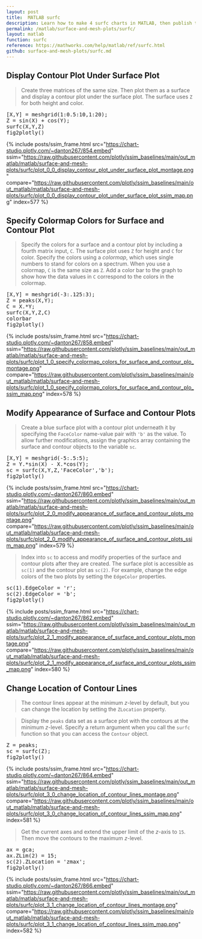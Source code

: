 ```yaml
---
layout: post
title:  MATLAB surfc
description: Learn how to make 4 surfc charts in MATLAB, then publish them to the Web with Plotly.
permalink: /matlab/surface-and-mesh-plots/surfc/
layout: matlab
function: surfc
reference: https://mathworks.com/help/matlab/ref/surfc.html
github: surface-and-mesh-plots/surfc.md
---
```


## Display Contour Plot Under Surface Plot

> Create three matrices of the same size. Then plot them as a surface and display a contour plot under the surface plot. The surface uses `Z` for both height and color.

<pre class="mcode">[X,Y] = meshgrid(1:0.5:10,1:20);
Z = sin(X) + cos(Y);
surfc(X,Y,Z)
fig2plotly()</pre>
{% include posts/ssim_frame.html 
  src="https://chart-studio.plotly.com/~danton267/854.embed" 
  ssim="https://raw.githubusercontent.com/plotly/ssim_baselines/main/out_matlab/matlab/surface-and-mesh-plots/surfc/plot_0_0_display_contour_plot_under_surface_plot_montage.png" 
  compare="https://raw.githubusercontent.com/plotly/ssim_baselines/main/out_matlab/matlab/surface-and-mesh-plots/surfc/plot_0_0_display_contour_plot_under_surface_plot_ssim_map.png" 
  index=577
%}



<!--------------------- EXAMPLE BREAK ------------------------->

## Specify Colormap Colors for Surface and Contour Plot

> Specify the colors for a surface and a contour plot by including a fourth matrix input, `C`. The surface plot uses `Z` for height and `C` for color. Specify the colors using a *colormap*, which uses single numbers to stand for colors on a spectrum. When you use a colormap, `C` is the same size as `Z`. Add a color bar to the graph to show how the data values in `C` correspond to the colors in the colormap.

<pre class="mcode">[X,Y] = meshgrid(-3:.125:3);
Z = peaks(X,Y);
C = X.*Y;
surfc(X,Y,Z,C)
colorbar
fig2plotly()</pre>
{% include posts/ssim_frame.html 
  src="https://chart-studio.plotly.com/~danton267/858.embed" 
  ssim="https://raw.githubusercontent.com/plotly/ssim_baselines/main/out_matlab/matlab/surface-and-mesh-plots/surfc/plot_1_0_specify_colormap_colors_for_surface_and_contour_plo_montage.png" 
  compare="https://raw.githubusercontent.com/plotly/ssim_baselines/main/out_matlab/matlab/surface-and-mesh-plots/surfc/plot_1_0_specify_colormap_colors_for_surface_and_contour_plo_ssim_map.png" 
  index=578
%}



<!--------------------- EXAMPLE BREAK ------------------------->

## Modify Appearance of Surface and Contour Plots

> Create a blue surface plot with a contour plot underneath it by specifying the `FaceColor` name-value pair with `'b'` as the value. To allow further modifications, assign the graphics array containing the surface and contour objects to the variable `sc`.

<pre class="mcode">[X,Y] = meshgrid(-5:.5:5);
Z = Y.*sin(X) - X.*cos(Y);
sc = surfc(X,Y,Z,'FaceColor','b');
fig2plotly()</pre>
{% include posts/ssim_frame.html 
  src="https://chart-studio.plotly.com/~danton267/860.embed" 
  ssim="https://raw.githubusercontent.com/plotly/ssim_baselines/main/out_matlab/matlab/surface-and-mesh-plots/surfc/plot_2_0_modify_appearance_of_surface_and_contour_plots_montage.png" 
  compare="https://raw.githubusercontent.com/plotly/ssim_baselines/main/out_matlab/matlab/surface-and-mesh-plots/surfc/plot_2_0_modify_appearance_of_surface_and_contour_plots_ssim_map.png" 
  index=579
%}

> Index into `sc` to access and modify properties of the surface and contour plots after they are created. The surface plot is accessible as `sc(1)` and the contour plot as `sc(2)`.  For example, change the edge colors of the two plots by setting the `EdgeColor` properties.

<pre class="mcode">sc(1).EdgeColor = 'r';
sc(2).EdgeColor = 'b';
fig2plotly()</pre>
{% include posts/ssim_frame.html 
  src="https://chart-studio.plotly.com/~danton267/862.embed" 
  ssim="https://raw.githubusercontent.com/plotly/ssim_baselines/main/out_matlab/matlab/surface-and-mesh-plots/surfc/plot_2_1_modify_appearance_of_surface_and_contour_plots_montage.png" 
  compare="https://raw.githubusercontent.com/plotly/ssim_baselines/main/out_matlab/matlab/surface-and-mesh-plots/surfc/plot_2_1_modify_appearance_of_surface_and_contour_plots_ssim_map.png" 
  index=580
%}



<!--------------------- EXAMPLE BREAK ------------------------->

## Change Location of Contour Lines

> The contour lines appear at the minimum *z*-level by default, but you can change the location by setting the `ZLocation` property.

> Display the `peaks` data set as a surface plot with the contours at the minimum *z*-level. Specify a return argument when you call the `surfc` function so that you can access the `Contour` object.

<pre class="mcode">Z = peaks;
sc = surfc(Z);
fig2plotly()</pre>
{% include posts/ssim_frame.html 
  src="https://chart-studio.plotly.com/~danton267/864.embed" 
  ssim="https://raw.githubusercontent.com/plotly/ssim_baselines/main/out_matlab/matlab/surface-and-mesh-plots/surfc/plot_3_0_change_location_of_contour_lines_montage.png" 
  compare="https://raw.githubusercontent.com/plotly/ssim_baselines/main/out_matlab/matlab/surface-and-mesh-plots/surfc/plot_3_0_change_location_of_contour_lines_ssim_map.png" 
  index=581
%}

> Get the current axes and extend the upper limit of the *z*-axis to `15`. Then move the contours to the maximum *z*-level.

<pre class="mcode">ax = gca;
ax.ZLim(2) = 15;
sc(2).ZLocation = 'zmax';
fig2plotly()</pre>
{% include posts/ssim_frame.html 
  src="https://chart-studio.plotly.com/~danton267/866.embed" 
  ssim="https://raw.githubusercontent.com/plotly/ssim_baselines/main/out_matlab/matlab/surface-and-mesh-plots/surfc/plot_3_1_change_location_of_contour_lines_montage.png" 
  compare="https://raw.githubusercontent.com/plotly/ssim_baselines/main/out_matlab/matlab/surface-and-mesh-plots/surfc/plot_3_1_change_location_of_contour_lines_ssim_map.png" 
  index=582
%}



<!--------------------- EXAMPLE BREAK ------------------------->

